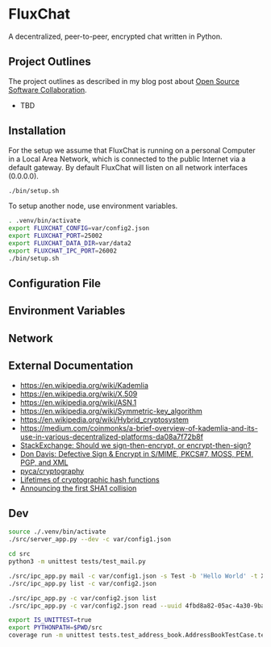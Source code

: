 # FluxChat

A decentralized, peer-to-peer, encrypted chat written in Python.

## Project Outlines

The project outlines as described in my blog post about [Open Source Software Collaboration](https://blog.fox21.at/2019/02/21/open-source-software-collaboration.html).

- TBD

## Installation

For the setup we assume that FluxChat is running on a personal Computer in a Local Area Network, which is connected to the public Internet via a default gateway. By default FluxChat will listen on all network interfaces (0.0.0.0).

```bash
./bin/setup.sh
```

To setup another node, use environment variables.

```bash
. .venv/bin/activate
export FLUXCHAT_CONFIG=var/config2.json
export FLUXCHAT_PORT=25002
export FLUXCHAT_DATA_DIR=var/data2
export FLUXCHAT_IPC_PORT=26002
./bin/setup.sh
```

## Configuration File

## Environment Variables

## Network

## External Documentation

- https://en.wikipedia.org/wiki/Kademlia
- https://en.wikipedia.org/wiki/X.509
- https://en.wikipedia.org/wiki/ASN.1
- https://en.wikipedia.org/wiki/Symmetric-key_algorithm
- https://en.wikipedia.org/wiki/Hybrid_cryptosystem
- https://medium.com/coinmonks/a-brief-overview-of-kademlia-and-its-use-in-various-decentralized-platforms-da08a7f72b8f
- [StackExchange: Should we sign-then-encrypt, or encrypt-then-sign?](https://crypto.stackexchange.com/questions/5458/should-we-sign-then-encrypt-or-encrypt-then-sign)
- [Don Davis: Defective Sign & Encrypt in S/MIME, PKCS#7, MOSS, PEM, PGP, and XML](https://theworld.com/~dtd/sign_encrypt/sign_encrypt7.html)
- [pyca/cryptography](https://cryptography.io/en/latest/)
- [Lifetimes of cryptographic hash functions](https://valerieaurora.org/hash.html)
- [Announcing the first SHA1 collision](https://security.googleblog.com/2017/02/announcing-first-sha1-collision.html)

## Dev

```bash
source ./.venv/bin/activate
./src/server_app.py --dev -c var/config1.json

cd src
python3 -m unittest tests/test_mail.py

./src/ipc_app.py mail -c var/config1.json -s Test -b 'Hello World' -t XYZ
./src/ipc_app.py list -c var/config2.json

./src/ipc_app.py -c var/config2.json list
./src/ipc_app.py -c var/config2.json read --uuid 4fbd8a82-05ac-4a30-9bad-4d9ff02661b2
```

```bash
export IS_UNITTEST=true
export PYTHONPATH=$PWD/src
coverage run -m unittest tests.test_address_book.AddressBookTestCase.test_save_load
```
